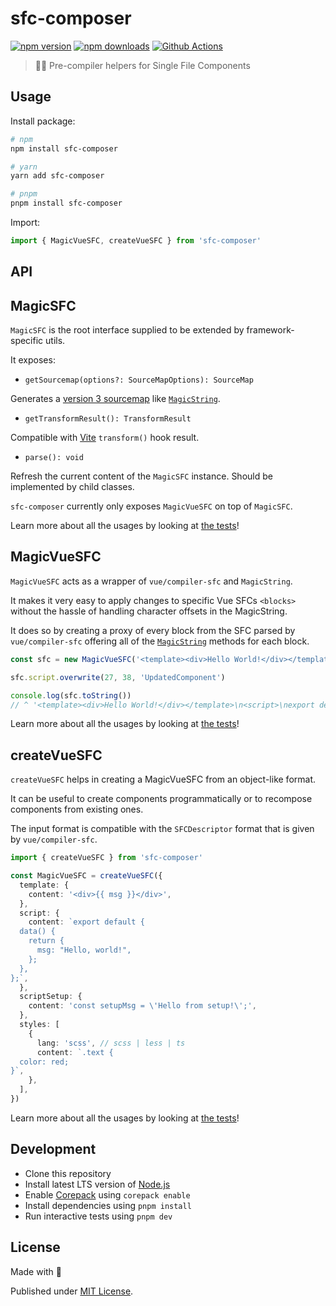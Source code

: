 # sfc-composer

[![npm version][npm-version-src]][npm-version-href]
[![npm downloads][npm-downloads-src]][npm-downloads-href]
[![Github Actions][github-actions-src]][github-actions-href]

> 👨‍🔬 Pre-compiler helpers for Single File Components

## Usage

Install package:

```sh
# npm
npm install sfc-composer

# yarn
yarn add sfc-composer

# pnpm
pnpm install sfc-composer
```

Import:

```js
import { MagicVueSFC, createVueSFC } from 'sfc-composer'
```

## API

## MagicSFC

`MagicSFC` is the root interface supplied to be extended by framework-specific utils.

It exposes:

- `getSourcemap(options?: SourceMapOptions): SourceMap`

Generates a [version 3 sourcemap](https://docs.google.com/document/d/1U1RGAehQwRypUTovF1KRlpiOFze0b-_2gc6fAH0KY0k/edit) like [`MagicString`](https://www.npmjs.com/package/magic-string).

- `getTransformResult(): TransformResult`

Compatible with [Vite](https://vitejs.dev) `transform()` hook result.

- `parse(): void`

Refresh the current content of the `MagicSFC` instance. Should be implemented by child classes.

`sfc-composer` currently only exposes `MagicVueSFC` on top of `MagicSFC`.

Learn more about all the usages by looking at [the tests](/test/index.test.ts)!

## MagicVueSFC

`MagicVueSFC` acts as a wrapper of `vue/compiler-sfc` and `MagicString`.

It makes it very easy to apply changes to specific Vue SFCs `<blocks>` without the hassle of handling character offsets in the MagicString.

It does so by creating a proxy of every block from the SFC parsed by `vue/compiler-sfc` offering all of the [`MagicString`](https://www.npmjs.com/package/magic-string) methods for each block.

```ts
const sfc = new MagicVueSFC('<template><div>Hello World!</div></template>\n<script>\nexport default {\n  name: "MyComponent",\n};\n</script>')

sfc.script.overwrite(27, 38, 'UpdatedComponent')

console.log(sfc.toString())
// ^ '<template><div>Hello World!</div></template>\n<script>\nexport default {\n  name: "UpdatedComponent",\n};\n</script>'
```

Learn more about all the usages by looking at [the tests](/test/vue.test.ts)!

## createVueSFC

`createVueSFC` helps in creating a MagicVueSFC from an object-like format.

It can be useful to create components programmatically or to recompose components from existing ones.

The input format is compatible with the `SFCDescriptor` format that is given by `vue/compiler-sfc`.

```ts
import { createVueSFC } from 'sfc-composer'

const MagicVueSFC = createVueSFC({
  template: {
    content: '<div>{{ msg }}</div>',
  },
  script: {
    content: `export default {
  data() {
    return {
      msg: "Hello, world!",
    };
  },
};`,
  },
  scriptSetup: {
    content: 'const setupMsg = \'Hello from setup!\';',
  },
  styles: [
    {
      lang: 'scss', // scss | less | ts
      content: `.text {
  color: red;
}`,
    },
  ],
})
```

Learn more about all the usages by looking at [the tests](/test/vue.create.test.ts)!

## Development

- Clone this repository
- Install latest LTS version of [Node.js](https://nodejs.org/en/)
- Enable [Corepack](https://github.com/nodejs/corepack) using `corepack enable`
- Install dependencies using `pnpm install`
- Run interactive tests using `pnpm dev`

## License

Made with 💚

Published under [MIT License](./LICENSE).

<!-- Badges -->

[npm-version-src]: https://img.shields.io/npm/v/sfc-composer?style=flat-square
[npm-version-href]: https://npmjs.com/package/sfc-composer
[npm-downloads-src]: https://img.shields.io/npm/dm/sfc-composer?style=flat-square
[npm-downloads-href]: https://npmjs.com/package/sfc-composer
[github-actions-src]: https://img.shields.io/github/actions/workflow/status/tahul/sfc-composer/ci.yml?branch=main&style=flat-square
[github-actions-href]: https://github.com/tahul/sfc-composer/actions?query=workflow%3Aci
